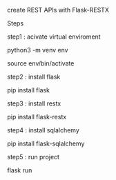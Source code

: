 create REST APIs with Flask-RESTX

Steps

step1 : acivate virtual enviroment

   python3 -m venv env
   
   source env/bin/activate
   
step2 : install flask

   pip install flask
   
step3 : install restx 

   pip install flask-restx
   
step4 : install sqlalchemy

   pip install flask-sqlalchemy
   
step5 : run project

   flask run

